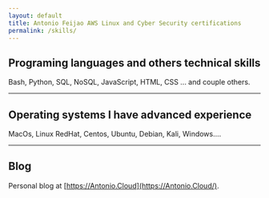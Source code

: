 ```yaml
---
layout: default
title: Antonio Feijao AWS Linux and Cyber Security certifications
permalink: /skills/
---
```


## Programing languages and others technical skills

Bash, Python, SQL, NoSQL, JavaScript, HTML, CSS ... and couple others.

----

## Operating systems I have advanced experience

MacOs, Linux RedHat, Centos, Ubuntu, Debian, Kali, Windows....

----

## Blog

Personal blog at [https://Antonio.Cloud](https://Antonio.Cloud/).
